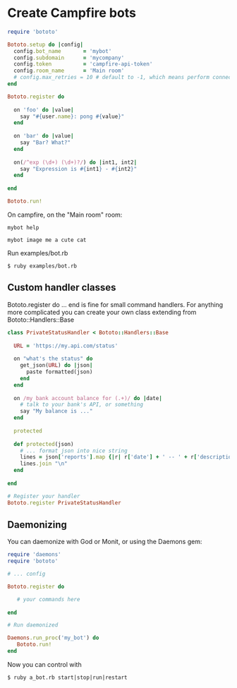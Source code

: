 # Create Campfire bots

```ruby
require 'bototo'

Bototo.setup do |config|
  config.bot_name       = 'mybot'
  config.subdomain      = 'mycompany'
  config.token          = 'campfire-api-token'
  config.room_name      = 'Main room'
  # config.max_retries = 10 # default to -1, which means perform connection retries on drop forever.
end

Bototo.register do
  
  on 'foo' do |value|
    say "#{user.name}: pong #{value}"
  end
  
  on 'bar' do |value|
    say "Bar? What?"
  end
  
  on(/^exp (\d+) (\d+)?/) do |int1, int2|
    say "Expression is #{int1} - #{int2}"
  end
  
end

Bototo.run!
```

On campfire, on the "Main room" room:

    mybot help
    
    mybot image me a cute cat
    

Run examples/bot.rb

    $ ruby examples/bot.rb

## Custom handler classes

Bototo.register do ... end is fine for small command handlers. For anything more complicated you can create your own class extending from Bototo::Handlers::Base

```ruby
class PrivateStatusHandler < Bototo::Handlers::Base
  
  URL = 'https://my.api.com/status'
  
  on "what's the status" do 
    get_json(URL) do |json|
      paste formatted(json)
    end
  end
  
  on /my bank account balance for (.+)/ do |date|
    # talk to your bank's API, or something
    say "My balance is ..."
  end
  
  protected
  
  def protected(json)
    # ... format json into nice string
    lines = json['reports'].map {|r| r['date'] + ' -- ' + r['description']}
    lines.join "\n"
  end
  
end

# Register your handler
Bototo.register PrivateStatusHandler
```

## Daemonizing

You can daemonize with God or Monit, or using the Daemons gem:

```ruby
require 'daemons'
require 'bototo'

# ... config

Bototo.register do

   # your commands here
   
end

# Run daemonized

Daemons.run_proc('my_bot') do
   Bototo.run!
end
```

Now you can control with

    $ ruby a_bot.rb start|stop|run|restart
